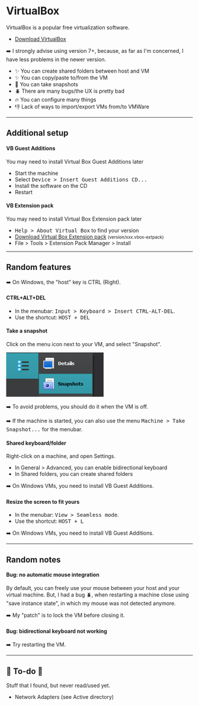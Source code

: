 # VirtualBox

<div class="row row-cols-md-2"><div>

VirtualBox is a popular free virtualization software.

* [Download VirtualBox](https://www.virtualbox.org/)

➡️ I strongly advise using version 7+, because, as far as I'm concerned, I have less problems in the newer version.
</div><div>

* ✨ You can create shared folders between host and VM
* ✨ You can copy/paste to/from the VM
* 🏪 You can take snapshots
* 🪲 There are many bugs/the UX is pretty bad
* 🔥 You can configure many things
* 👎 Lack of ways to import/export VMs from/to VMWare
</div></div>

<hr class="sep-both">

## Additional setup

<div class="row row-cols-md-2"><div>

#### VB Guest Additions

You may need to install Virtual Box Guest Additions later

* Start the machine
* Select <kbd>Device > Insert Guest Additions CD...</kbd>
* Install the software on the CD
* Restart
</div><div>

#### VB Extension pack

You may need to install Virtual Box Extension pack later

* <kbd>Help > About Virtual Box</kbd> to find your version
* [Download Virtual Box Extension pack](https://download.virtualbox.org/virtualbox/) <small>(version/xxx.vbox-extpack)</small>
* File > Tools > Extension Pack Manager > Install

</div></div>

<hr class="sep-both">

## Random features

➡️ On Windows, the "host" key is CTRL (Right).

<div class="row row-cols-md-2 mt-3"><div>

#### CTRL+ALT+DEL

* In the menubar: <kbd>Input > Keyboard > Insert CTRL-ALT-DEL</kbd>.
* Use the shortcut: <kbd>HOST + DEL</kbd>

#### Take a snapshot

Click on the menu icon next to your VM,  and select "Snapshot".

<div class="text-center">

![vm_more.png](_images/vm_more.png)
</div>

➡️ To avoid problems, you should do it when the VM is off.

➡️ If the machine is started, you can also use the menu <kbd>Machine > Take Snapshot...</kbd> for the menubar.
</div><div>

#### Shared keyboard/folder

Right-click on a machine, and open Settings. 

* In General > Advanced, you can enable bidirectional keyboard
* In Shared folders, you can create shared folders

➡️ On Windows VMs, you need to install VB Guest Additions.

#### Resize the screen to fit yours

* In the menubar: <kbd>View > Seamless mode</kbd>.
* Use the shortcut: <kbd>HOST + L</kbd>

➡️ On Windows VMs, you need to install VB Guest Additions.
</div></div>

<hr class="sep-both">

## Random notes

<div class="row row-cols-md-2 mt-3"><div>

#### Bug: no automatic mouse integration

By default, you can freely use your mouse between your host and your virtual machine. But, I had a bug 🪲, when restarting a machine close using "save instance state", in which my mouse was not detected anymore.

➡️ My "patch" is to lock the VM before closing it.
</div><div>

#### Bug: bidirectional keyboard not working

➡️ Try restarting the VM.
</div></div>

<hr class="sep-both">

## 👻 To-do 👻

Stuff that I found, but never read/used yet.

<div class="row row-cols-md-2"><div>

* Network Adapters (see Active directory)
</div><div>
</div></div>